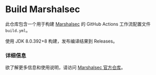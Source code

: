# Build Marshalsec

此仓库包含一个用于构建 [Marshalsec](https://github.com/mbechler/marshalsec) 的 GitHub Actions 工作流配置文件 `build.yml`。

使用 JDK 8.0.392+8 构建，发布编译结果到 Releases。

### 详细信息

欲了解更多信息和使用说明，请访问 [Marshalsec 官方仓库](https://github.com/mbechler/marshalsec)。

